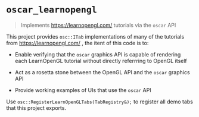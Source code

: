 # `oscar_learnopengl`

> Implements https://learnopengl.com/ tutorials via the `oscar` API

This project provides `osc::ITab` implementations of many of the tutorials from
https://learnopengl.com/ , the itent of this code is to:

- Enable verifying that the `oscar` graphics API is capable of rendering
  each LearnOpenGL tutorial without directly referrring to OpenGL itself

- Act as a rosetta stone between the OpenGL API and the `oscar` graphics API

- Provide working examples of UIs that use the `oscar` API

Use `osc::RegisterLearnOpenGLTabs(TabRegistry&);` to register all demo tabs that
this project exports.
